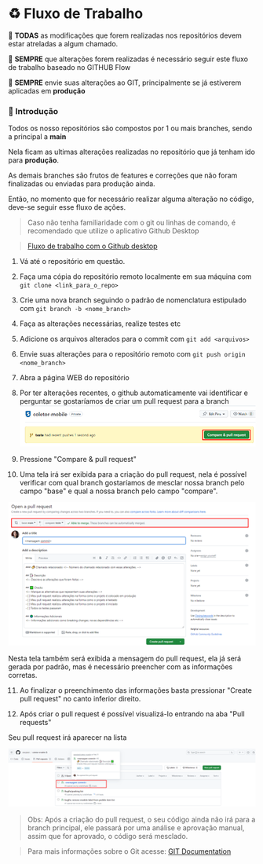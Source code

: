 
# ♻️ Fluxo de Trabalho

:rotating_light: **TODAS** as modificações que forem realizadas nos repositórios devem estar atreladas a algum chamado.

:rotating_light: **SEMPRE** que alterações forem realizadas é necessário seguir este fluxo de trabalho baseado no GITHUB Flow

:rotating_light: **SEMPRE** envie suas alterações ao GIT, principalmente se já estiverem aplicadas em **produção**

### :pushpin: Introdução

Todos os nosso repositórios são compostos por 1 ou mais branches, sendo a principal a **main**

Nela ficam as ultimas alterações realizadas no repositório que já tenham ido para **produção**.

As demais branches são frutos de features e correções que não foram finalizadas ou enviadas para produção ainda.

Então, no momento que for necessário realizar alguma alteração no código, deve-se seguir esse fluxo de ações.

> Caso não tenha familiaridade com o git ou linhas de comando, é recomendado que utilize o aplicativo Github Desktop

> [Fluxo de trabalho com o Github desktop](https://github.com/starplast/.github/blob/main/profile/Documentations/fluxo_trabalho_github_desktop.md)

1. Vá até o repositório em questão.

2. Faça uma cópia do repositório remoto localmente em sua máquina com `git clone <link_para_o_repo>`

3. Crie uma nova branch seguindo o padrão de nomenclatura estipulado com `git branch -b <nome_branch>`

4. Faça as alterações necessárias, realize testes etc
 
5. Adicione os arquivos alterados para o commit com `git add <arquivos>`

6. Envie suas alterações para o repositório remoto com `git push origin <nome_branch>`

7. Abra a página WEB do repositório

8. Por ter alterações recentes, o github automaticamente vai identificar e perguntar se gostaríamos de criar um pull request para a branch
 ![](../Documentations/assets/github-web-recent-pushes.png)

9. Pressione "Compare & pull request"

10. Uma tela irá ser exibida para a criação do pull request, nela é possível verificar com qual branch gostaríamos de mesclar nossa branch pelo campo "base" e qual a nossa branch pelo campo "compare".

![](../Documentations/assets/github-web-open-pull-request.png)

Nesta tela também será exibida a mensagem do pull request, ela já será gerada por padrão, mas é necessário preencher com as informações corretas.

11. Ao finalizar o preenchimento das informações basta pressionar "Create pull request" no canto inferior direito.

12. Após criar o pull request é possível visualizá-lo entrando na aba "Pull requests"

Seu pull request irá aparecer na lista

![](../Documentations/assets/github-web-pull-requests.png)

> Obs: Após a criação do pull request, o seu código ainda não irá para a branch principal, ele passará por uma análise e aprovação manual, assim que for aprovado, o código será mesclado.

> Para mais informações sobre o Git acesse: [GIT Documentation](https://git-scm.com/docs)